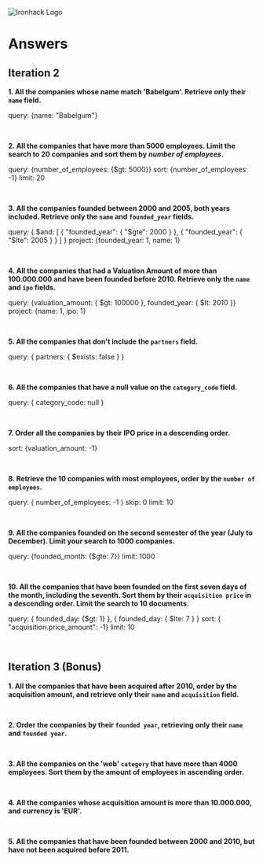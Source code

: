 ![Ironhack Logo](https://i.imgur.com/1QgrNNw.png)

# Answers

## Iteration 2

**1. All the companies whose name match 'Babelgum'. Retrieve only their `name` field.**

query: {name: "Babelgum"}

<br>

**2. All the companies that have more than 5000 employees. Limit the search to 20 companies and sort them by *number of employees*.**


query: {number_of_employees: {$gt: 5000}}
sort: {number_of_employees: -1}
limit: 20

<br>

**3. All the companies founded between 2000 and 2005, both years included. Retrieve only the `name` and `founded_year` fields.**


query: { $and: [ { "founded_year": { "$gte": 2000 } }, { "founded_year": { "$lte": 2005 } } ] }
project: {founded_year: 1, name: 1}

<br>

**4. All the companies that had a Valuation Amount of more than 100.000.000 and have been founded before 2010. Retrieve only the `name` and `ipo` fields.**

query: {valuation_amount:  { $gt: 100000 }, founded_year: { $lt: 2010 }}
project: {name: 1, ipo: 1}

<br>

**5. All the companies that don't include the `partners` field.**


query: { partners: { $exists: false } }

<br>

**6. All the companies that have a null value on the `category_code` field.**


query: { category_code: null }

<br>

**7. Order all the companies by their IPO price in a descending order.**


sort: {valuation_amount: -1}

<br>

**8. Retrieve the 10 companies with most employees, order by the `number of employees`.**


query: { number_of_employees: -1 }
skip: 0 
limit: 10

<br>

**9. All the companies founded on the second semester of the year (July to December). Limit your search to 1000 companies.**

query: {founded_month: {$gte: 7}}
limit: 1000

<br>

**10. All the companies that have been founded on the first seven days of the month, including the seventh. Sort them by their `acquisition price` in a descending order. Limit the search to 10 documents.**


query: { founded_day: {$gt: 1} }, { founded_day: { $lte: 7 } }
sort: { "acquisition.price_amount": -1}
limit: 10

<br>

## Iteration 3 (Bonus)

**1. All the companies that have been acquired after 2010, order by the acquisition amount, and retrieve only their `name` and `acquisition` field.**

<!-- Your Query Goes Here -->

<br>

**2. Order the companies by their `founded year`, retrieving only their `name` and `founded year`.**

<!-- Your Query Goes Here -->

<br>

**3. All the companies on the 'web' `category` that have more than 4000 employees. Sort them by the amount of employees in ascending order.**

<!-- Your Query Goes Here -->

<br>

**4. All the companies whose acquisition amount is more than 10.000.000, and currency is 'EUR'.**

<!-- Your Query Goes Here -->

<br>

**5. All the companies that have been founded between 2000 and 2010, but have not been acquired before 2011.**

<!-- Your Query Goes Here -->

<br>
